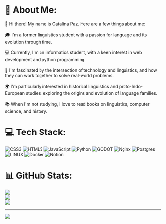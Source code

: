 # 💫 About Me:
👋 Hi there! My name is Catalina Paz. Here are a few things about me:<br><br>🎓 I'm a former linguistics student with a passion for language and its evolution through time.<br><br>💻 Currently, I'm an informatics student, with a keen interest in web development and python programming.<br><br>🤖 I'm fascinated by the intersection of technology and linguistics, and how they can work together to solve real-world problems.<br><br>🌍 I'm particularly interested in historical linguistics and proto-Indo-European studies, exploring the origins and evolution of language families.<br><br>📚 When I'm not studying, I love to read books on linguistics, computer science, and history.<br>


# 💻 Tech Stack:
![CSS3](https://img.shields.io/badge/css3-%231572B6.svg?style=for-the-badge&logo=css3&logoColor=white) ![HTML5](https://img.shields.io/badge/html5-%23E34F26.svg?style=for-the-badge&logo=html5&logoColor=white) ![JavaScript](https://img.shields.io/badge/javascript-%23323330.svg?style=for-the-badge&logo=javascript&logoColor=%23F7DF1E) ![Python](https://img.shields.io/badge/python-3670A0?style=for-the-badge&logo=python&logoColor=ffdd54) ![GODOT](https://img.shields.io/badge/godot-3582bb.svg?style=for-the-badge&logo=godot-engine&logoColor=white) ![Nginx](https://img.shields.io/badge/nginx-%23009639.svg?style=for-the-badge&logo=nginx&logoColor=white) ![Postgres](https://img.shields.io/badge/postgres-%23316192.svg?style=for-the-badge&logo=postgresql&logoColor=white) ![LINUX](https://img.shields.io/badge/Linux-FCC624?style=for-the-badge&logo=linux&logoColor=black) ![Docker](https://img.shields.io/badge/docker-%230db7ed.svg?style=for-the-badge&logo=docker&logoColor=white) ![Notion](https://img.shields.io/badge/Notion-%23000000.svg?style=for-the-badge&logo=notion&logoColor=white)
# 📊 GitHub Stats:
![](https://github-readme-stats.vercel.app/api?username=cpazro&theme=dark&hide_border=false&include_all_commits=true&count_private=true)<br/>
![](https://github-readme-streak-stats.herokuapp.com/?user=cpazro&theme=dark&hide_border=false)<br/>
![](https://github-readme-stats.vercel.app/api/top-langs/?username=cpazro&theme=dark&hide_border=false&include_all_commits=true&count_private=true&layout=compact)

---
[![](https://visitcount.itsvg.in/api?id=cpazro&icon=0&color=0)](https://visitcount.itsvg.in)

<!-- Proudly created with GPRM ( https://gprm.itsvg.in ) -->
